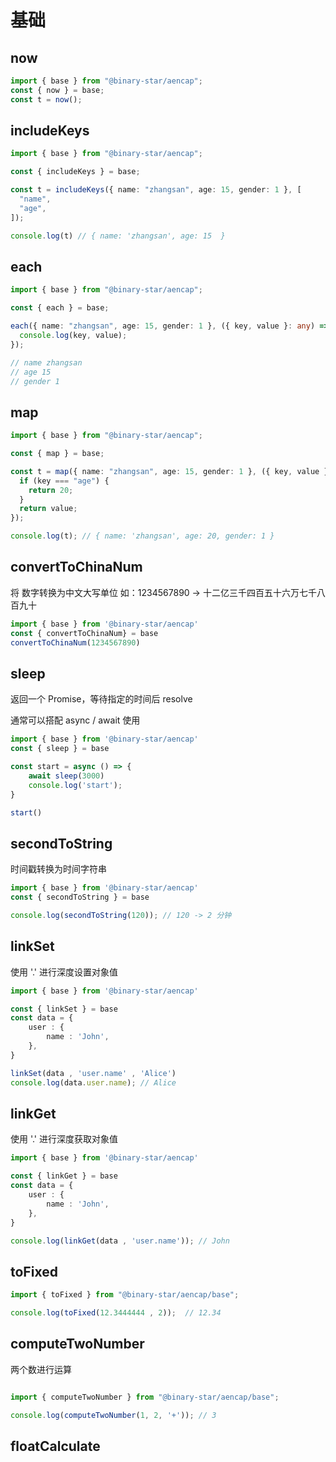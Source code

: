 # 基础


## now


```ts
import { base } from "@binary-star/aencap";
const { now } = base;
const t = now();
```


## includeKeys


```ts
import { base } from "@binary-star/aencap";

const { includeKeys } = base;

const t = includeKeys({ name: "zhangsan", age: 15, gender: 1 }, [
  "name",
  "age",
]);

console.log(t) // { name: 'zhangsan', age: 15  }

```


## each

```ts
import { base } from "@binary-star/aencap";

const { each } = base;

each({ name: "zhangsan", age: 15, gender: 1 }, ({ key, value }: any) => {
  console.log(key, value);
});

// name zhangsan
// age 15
// gender 1
```

## map 

```ts
import { base } from "@binary-star/aencap";

const { map } = base;

const t = map({ name: "zhangsan", age: 15, gender: 1 }, ({ key, value }: any) => {
  if (key === "age") {
    return 20;
  }
  return value;
});

console.log(t); // { name: 'zhangsan', age: 20, gender: 1 }
```


## convertToChinaNum 

将 数字转换为中文大写单位 如：1234567890 -> 十二亿三千四百五十六万七千八百九十

```ts
import { base } from '@binary-star/aencap'
const { convertToChinaNum} = base
convertToChinaNum(1234567890)
```


## sleep 
返回一个 Promise，等待指定的时间后 resolve

通常可以搭配 async / await 使用
```ts
import { base } from '@binary-star/aencap'
const { sleep } = base

const start = async () => {
    await sleep(3000)
    console.log('start');
}

start()
```


## secondToString
时间戳转换为时间字符串

```ts
import { base } from '@binary-star/aencap'
const { secondToString } = base

console.log(secondToString(120)); // 120 -> 2 分钟
```
## linkSet 
使用 '.' 进行深度设置对象值 

```ts
import { base } from '@binary-star/aencap'

const { linkSet } = base 
const data = {
    user : {
        name : 'John',
    },
}

linkSet(data , 'user.name' , 'Alice')
console.log(data.user.name); // Alice 

```

## linkGet 

使用 '.' 进行深度获取对象值

```ts
import { base } from '@binary-star/aencap'

const { linkGet } = base 
const data = {
    user : {
        name : 'John',
    },
}

console.log(linkGet(data , 'user.name')); // John
```


## toFixed

```ts
import { toFixed } from "@binary-star/aencap/base";

console.log(toFixed(12.3444444 , 2));  // 12.34

```


## computeTwoNumber

两个数进行运算 

```ts

import { computeTwoNumber } from "@binary-star/aencap/base";

console.log(computeTwoNumber(1, 2, '+')); // 3
```


## floatCalculate 

